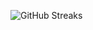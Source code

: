 ![GitHub Streaks](https://github-streaks-mqc9.onrender.com/streak/happilli/image?theme=midnight&cache_bust=1743184443&lang=ja)
